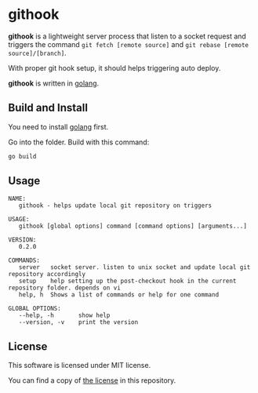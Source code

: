 githook
======

**githook** is a lightweight server process that listen to a socket
request and triggers the command `git fetch [remote source]` and
`git rebase [remote source]/[branch]`.

With proper git hook setup, it should helps triggering auto deploy.

**githook** is written in [golang][golang].

[golang]: https://golang.org


## Build and Install

You need to install [golang][golang] first.

Go into the folder. Build with this command:

```bash
go build
```

## Usage

```
NAME:
   githook - helps update local git repository on triggers

USAGE:
   githook [global options] command [command options] [arguments...]

VERSION:
   0.2.0

COMMANDS:
   server	socket server. listen to unix socket and update local git repository accordingly
   setup	help setting up the post-checkout hook in the current repository folder. depends on vi
   help, h	Shows a list of commands or help for one command

GLOBAL OPTIONS:
   --help, -h		show help
   --version, -v	print the version
```

## License

This software is licensed under MIT license.

You can find a copy of [the license][license] in this repository.

[license]: /LICENSE
